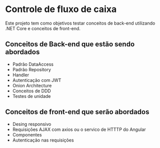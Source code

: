 # Controle de fluxo de caixa
Este projeto tem como objetivos testar conceitos de back-end utilizando .NET Core e conceitos de front-end.

## Conceitos de Back-end que estão sendo abordados
- Padrão DataAccess
- Padrão Repository
- Handler
- Autenticação com JWT
- Onion Architecture
- Conceitos de DDD
- Testes de unidade

## Conceitos de front-end que serão abordados
- Desing responsivo
- Requisições AJAX com axios ou o servico de HTTTP do Angular
- Componentes
- Autenticação nas requisições 

